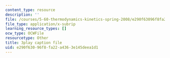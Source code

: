 ```yaml
---
content_type: resource
description: ''
file: /courses/5-60-thermodynamics-kinetics-spring-2008/e290f63096f8fa22a4363e145deea1d1_2QdI6_gEyx4.srt
file_type: application/x-subrip
learning_resource_types: []
ocw_type: OCWFile
resourcetype: Other
title: 3play caption file
uid: e290f630-96f8-fa22-a436-3e145deea1d1
---
```

